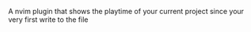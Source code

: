 A nvim plugin that shows the playtime of your current project since your very first write to the file
